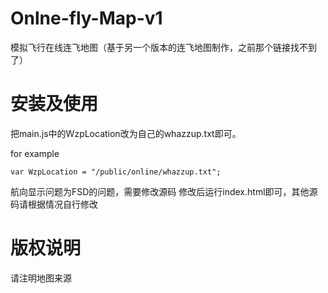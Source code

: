 # Onlne-fly-Map-v1
模拟飞行在线连飞地图（基于另一个版本的连飞地图制作，之前那个链接找不到了）

# 安装及使用
把main.js中的WzpLocation改为自己的whazzup.txt即可。

for example

~~~
var WzpLocation = "/public/online/whazzup.txt";
~~~
航向显示问题为FSD的问题，需要修改源码
修改后运行index.html即可，其他源码请根据情况自行修改

# 版权说明

请注明地图来源
